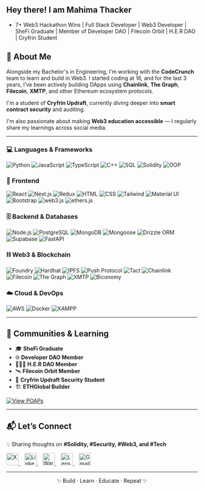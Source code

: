 ## Hey there! I am Mahima Thacker

<!--
**mahimathacker/mahimathacker** is a ✨ _special_ ✨ repository because its `README.md` (this file) appears on your GitHub profile. -->



-   7+ Web3 Hackathon Wins | Full Stack Developer | Web3 Developer | SheFi Graduate | Member of Developer DAO | Filecoin Orbit | H.E.R DAO | Cryfrin Student

## 🧠 About Me

Alongside my Bachelor's in Engineering, I'm working with the **CodeCrunch** team to learn and build in Web3. I started coding at 16, and for the last 3 years, I’ve been actively building DApps using **Chainlink**, **The Graph**, **Filecoin**, **XMTP**, and other Ethereum ecosystem protocols.

I'm a student of **Cryfrin Updraft**, currently diving deeper into **smart contract security** and auditing.  

I'm also passionate about making **Web3 education accessible** — I regularly share my learnings across social media.  

---

### 💻 Languages & Frameworks

![Python](https://img.shields.io/badge/Python-3776AB?style=for-the-badge&logo=python&logoColor=white)
![JavaScript](https://img.shields.io/badge/JavaScript-F7DF1E?style=for-the-badge&logo=javascript&logoColor=black)
![TypeScript](https://img.shields.io/badge/TypeScript-3178C6?style=for-the-badge&logo=typescript&logoColor=white)
![C++](https://img.shields.io/badge/C++-00599C?style=for-the-badge&logo=c%2B%2B&logoColor=white)
![SQL](https://img.shields.io/badge/SQL-4479A1?style=for-the-badge&logo=mysql&logoColor=white)
![Solidity](https://img.shields.io/badge/Solidity-363636?style=for-the-badge&logo=solidity)
![OOP](https://img.shields.io/badge/OOP-4B8BBE?style=for-the-badge)

### 🎨 Frontend

![React](https://img.shields.io/badge/React-20232A?style=for-the-badge&logo=react&logoColor=61DAFB)
![Next.js](https://img.shields.io/badge/Next.js-000000?style=for-the-badge&logo=next.js&logoColor=white)
![Redux](https://img.shields.io/badge/Redux-593D88?style=for-the-badge&logo=redux&logoColor=white)
![HTML](https://img.shields.io/badge/HTML5-E34F26?style=for-the-badge&logo=html5&logoColor=white)
![CSS](https://img.shields.io/badge/CSS3-1572B6?style=for-the-badge&logo=css3&logoColor=white)
![Tailwind](https://img.shields.io/badge/Tailwind_CSS-38B2AC?style=for-the-badge&logo=tailwind-css&logoColor=white)
![Material UI](https://img.shields.io/badge/Material--UI-007FFF?style=for-the-badge&logo=mui&logoColor=white)
![Bootstrap](https://img.shields.io/badge/Bootstrap-7952B3?style=for-the-badge&logo=bootstrap&logoColor=white)
![web3.js](https://img.shields.io/badge/web3.js-F16822?style=for-the-badge)
![ethers.js](https://img.shields.io/badge/ethers.js-7B16FF?style=for-the-badge)

### 🗄️ Backend & Databases

![Node.js](https://img.shields.io/badge/Node.js-339933?style=for-the-badge&logo=node.js&logoColor=white)
![PostgreSQL](https://img.shields.io/badge/PostgreSQL-336791?style=for-the-badge&logo=postgresql&logoColor=white)
![MongoDB](https://img.shields.io/badge/MongoDB-4EA94B?style=for-the-badge&logo=mongodb&logoColor=white)
![Mongoose](https://img.shields.io/badge/Mongoose-880000?style=for-the-badge&logo=mongoose&logoColor=white)
![Drizzle ORM](https://img.shields.io/badge/Drizzle%20ORM-9E79FF?style=for-the-badge)
![Supabase](https://img.shields.io/badge/Supabase-3ECF8E?style=for-the-badge&logo=supabase&logoColor=white)
![FastAPI](https://img.shields.io/badge/FastAPI-009688?style=for-the-badge&logo=fastapi&logoColor=white)

### ⛓️ Web3 & Blockchain

![Foundry](https://img.shields.io/badge/Foundry-000000?style=for-the-badge)
![Hardhat](https://img.shields.io/badge/Hardhat-F7DF1E?style=for-the-badge)
![IPFS](https://img.shields.io/badge/IPFS-65C2CB?style=for-the-badge&logo=ipfs&logoColor=white)
![Push Protocol](https://img.shields.io/badge/Push_Protocol-ED6EEC?style=for-the-badge)
![Tact](https://img.shields.io/badge/Tact-0099FF?style=for-the-badge)
![Chainlink](https://img.shields.io/badge/Chainlink-375BD2?style=for-the-badge&logo=chainlink&logoColor=white)
![Filecoin](https://img.shields.io/badge/Filecoin-0090FF?style=for-the-badge&logo=filecoin&logoColor=white)
![The Graph](https://img.shields.io/badge/The_Graph-5A00E0?style=for-the-badge&logo=thegraph&logoColor=white)
![XMTP](https://img.shields.io/badge/XMTP-5C5F77?style=for-the-badge)
![Biconomy](https://img.shields.io/badge/Biconomy-184CA1?style=for-the-badge)

### ☁️ Cloud & DevOps

![AWS](https://img.shields.io/badge/AWS-232F3E?style=for-the-badge&logo=amazonaws&logoColor=white)
![Docker](https://img.shields.io/badge/Docker-2496ED?style=for-the-badge&logo=docker&logoColor=white)
![XAMPP](https://img.shields.io/badge/XAMPP-FB7A24?style=for-the-badge&logo=xampp&logoColor=white)

---

## 🌱 Communities & Learning

- 🎓 **SheFi Graduate**  
- 🌐 **Developer DAO Member**
- 🙋🏻‍♀️ **H.E.R DAO Member**
- 🛰️ **Filecoin Orbit Member**  
- 🔐 **Cryfrin Updraft Security Student**  
- 🏗️ **ETHGlobal Builder**
  
[![View POAPs](https://img.shields.io/badge/View_POAPs-black?style=flat-square&logo=ethereum)](https://collectors.poap.xyz/scan/0xfCB3909F757cA081e4515E6604002F1C47B80B36)

  ---
  
## 📬 Let’s Connect

💡 Sharing thoughts on **#Solidity, #Security, #Web3, and #Tech**
<div align="left"> <a href="https://x.com/mahima_thacker" target="_blank" title="X (Twitter)"> <img src="https://i.imgur.com/A3XPL1J.png" alt="X" width="32" /> </a>&nbsp;&nbsp; <a href="https://www.linkedin.com/in/mahima-thacker-b696b1217/" target="_blank" title="LinkedIn"> <img src="https://cdn-icons-png.flaticon.com/512/174/174857.png" alt="LinkedIn" width="32" /> </a>&nbsp;&nbsp; <a href="https://warpcast.com/mahima_thacker" target="_blank" title="Warpcast"> <img src="https://i.imgur.com/MpKLLY1.png" alt="Warpcast" width="32" /> </a>&nbsp;&nbsp; <a href="https://hey.xyz/u/mahima" target="_blank" title="Lens Protocol"> <img src="https://hey-assets.b-cdn.net/images/app-icon/0.png" alt="Lens" width="32" /> </a>&nbsp;&nbsp; <a href="mailto:mahimathacker75@gmail.com" target="_blank" title="Email"> <img src="https://img.icons8.com/color/48/gmail-new.png" alt="Gmail" width="32" /> </a> </div>


---
<p align="center">
✨ Build · Learn · Educate · Repeat ✨
</p>

